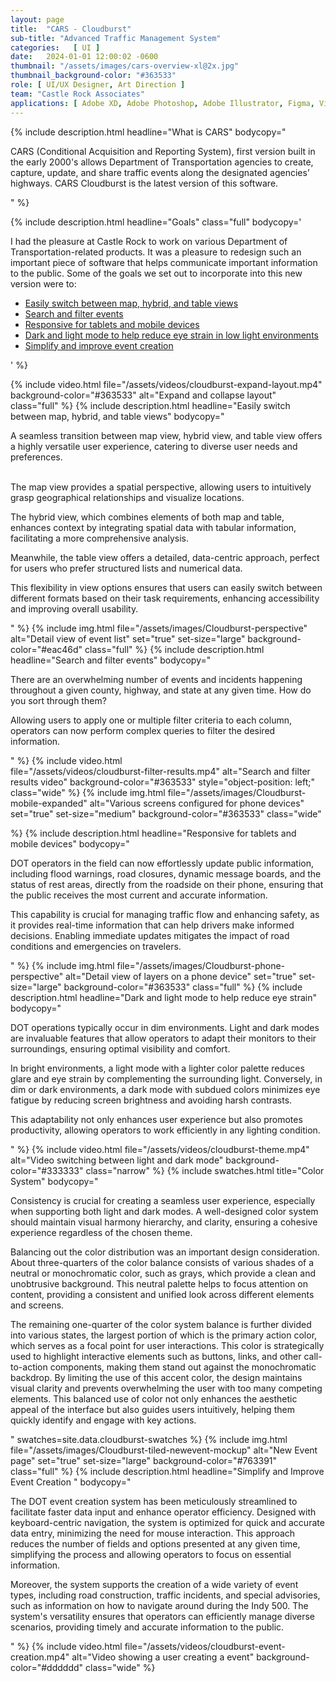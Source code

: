 ```yaml
---
layout: page
title:  "CARS - Cloudburst"
sub-title: "Advanced Traffic Management System"
categories:   [ UI ]
date:   2024-01-01 12:00:02 -0600
thumbnail: "/assets/images/cars-overview-xl@2x.jpg"
thumbnail_background-color: "#363533"
role: [ UI/UX Designer, Art Direction ]
team: "Castle Rock Associates"
applications: [ Adobe XD, Adobe Photoshop, Adobe Illustrator, Figma, Visual Studio Code ]
---
```


{% include description.html 
    headline="What is CARS"
    bodycopy="
        <p>
            CARS (Conditional Acquisition and Reporting System), first version built in the early 2000's allows Department of Transportation agencies to create, capture, update, and share traffic events along the designated agencies’ highways. CARS Cloudburst is the latest version of this software.
        </p>
    "
%}

{% include description.html 
    headline="Goals"
    class="full"
    bodycopy='
        <p>
            I had the pleasure at Castle Rock to work on various Department of Transportation-related products. It was a pleasure to redesign such an important piece of software that helps communicate important information to the public. Some of the goals we set out to incorporate into this new version were to:
            <ul>
                <a href="#easily-switch-between-map,-hybrid,-and-table-views"><li>Easily switch between map, hybrid, and table views</li></a>
                <a href="#search-and-filter-events" ><li>Search and filter events</li></a>
                <a href="#responsive-for-tablets-and-mobile-devices" ><li>Responsive for tablets and mobile devices</li></a>
                <a href="#dark-and-light-mode-to-help-reduce-eye-strain"><li>Dark and light mode to help reduce eye strain in low light environments</li></a>
                <a href="#simplify-and-improve-event-creation-" ><li>Simplify and improve event creation</li></a>
            </ul>
        </p>
    '
%}



{% include video.html 
    file="/assets/videos/cloudburst-expand-layout.mp4" 
    background-color="#363533"
    alt="Expand and collapse layout"
    class="full"
%}
{% include description.html 
    headline="Easily switch between map, hybrid, and table views"
    bodycopy="
        <p>
            A seamless transition between map view, hybrid view, and table view offers a highly versatile user experience, catering to diverse user needs and preferences.
        </p>
        <p>    
            The map view provides a spatial perspective, allowing users to intuitively grasp geographical relationships and visualize locations.
        </p>
        <p>
            The hybrid view, which combines elements of both map and table, enhances context by integrating spatial data with tabular information, facilitating a more comprehensive analysis.
        </p>
        <p>
            Meanwhile, the table view offers a detailed, data-centric approach, perfect for users who prefer structured lists and numerical data.
        </p>
        <p>
            This flexibility in view options ensures that users can easily switch between different formats based on their task requirements, enhancing accessibility and improving overall usability.
        </p>
    "
%}
{% include img.html 
    file="/assets/images/Cloudburst-perspective"
    alt="Detail view of event list"
    set="true"
    set-size="large"
    background-color="#eac46d"
    class="full"
%}
{% include description.html 
    headline="Search and filter events"
    bodycopy="
        <p>
            There are an overwhelming number of events and incidents happening throughout a given county, highway, and state at any given time. How do you sort through them?
        </p>
        <p>
            Allowing users to apply one or multiple filter criteria to each column, operators can now perform complex queries to filter the desired information.
        </p>
    "
%}
{% include video.html  
    file="/assets/videos/cloudburst-filter-results.mp4"
    alt="Search and filter results video"
    background-color="#363533"
    style="object-position: left;"
    class="wide"
%}
{% include img.html 
    file="/assets/images/Cloudburst-mobile-expanded"
    alt="Various screens configured for phone devices"
    set="true"
    set-size="medium"
    background-color="#363533"
    class="wide"

%}
{% include description.html 
    headline="Responsive for tablets and mobile devices"
    bodycopy="
        <p>
            DOT operators in the field can now effortlessly update public information, including flood warnings, road closures, dynamic message boards, and the status of rest areas, directly from the roadside on their phone, ensuring that the public receives the most current and accurate information.
        </p>
        <p>
            This capability is crucial for managing traffic flow and enhancing safety, as it provides real-time information that can help drivers make informed decisions. Enabling immediate updates mitigates the impact of road conditions and emergencies on travelers.
        </p>
    "
%}
{% include img.html 
    file="/assets/images/Cloudburst-phone-perspective"
    alt="Detail view of layers on a phone device"
    set="true"
    set-size="large"
    background-color="#363533"
    class="full"
%}
{% include description.html 
    headline="Dark and light mode to help reduce eye strain"
    bodycopy="
        <p>
            DOT operations typically occur in dim environments. Light and dark modes are invaluable features that allow operators to adapt their monitors to their surroundings, ensuring optimal visibility and comfort.
        </p>
        <p>
            In bright environments, a light mode with a lighter color palette reduces glare and eye strain by complementing the surrounding light. Conversely, in dim or dark environments, a dark mode with subdued colors minimizes eye fatigue by reducing screen brightness and avoiding harsh contrasts.
        </p>
        <p>
            This adaptability not only enhances user experience but also promotes productivity, allowing operators to work efficiently in any lighting condition.
        </p>
    "
%}
{% include video.html 
    file="/assets/videos/cloudburst-theme.mp4"
    alt="Video switching between light and dark mode"
    background-color="#333333"
    class="narrow"
%}
{% include swatches.html 
    title="Color System"
    bodycopy="
        <p class='text-block_wrapper'>
            Consistency is crucial for creating a seamless user experience, especially when supporting both light and dark modes. A well-designed color system should maintain visual harmony hierarchy, and clarity, ensuring a cohesive experience regardless of the chosen theme.
        </p>
        <p class='text-block_wrapper'>
            Balancing out the color distribution was an important design consideration. About three-quarters of the color balance consists of various shades of a neutral or monochromatic color, such as grays, which provide a clean and unobtrusive background. This neutral palette helps to focus attention on content, providing a consistent and unified look across different elements and screens.
        </p>
        <p class='text-block_wrapper'>
            The remaining one-quarter of the color system balance is further divided into various states, the largest portion of which is the primary action color, which serves as a focal point for user interactions. This color is strategically used to highlight interactive elements such as buttons, links, and other call-to-action components, making them stand out against the monochromatic backdrop. By limiting the use of this accent color, the design maintains visual clarity and prevents overwhelming the user with too many competing elements. This balanced use of color not only enhances the aesthetic appeal of the interface but also guides users intuitively, helping them quickly identify and engage with key actions.
        </p>
    "
    swatches=site.data.cloudburst-swatches
%}
{% include img.html 
    file="/assets/images/Cloudburst-tiled-newevent-mockup"
    alt="New Event page"
    set="true"
    set-size="large"
    background-color="#763391"
    class="full"
%}
{% include description.html 
    headline="Simplify and Improve Event Creation "
    bodycopy="
        <p>
            The DOT event creation system has been meticulously streamlined to facilitate faster data input and enhance operator efficiency. Designed with keyboard-centric navigation, the system is optimized for quick and accurate data entry, minimizing the need for mouse interaction. This approach reduces the number of fields and options presented at any given time, simplifying the process and allowing operators to focus on essential information.
        </p>
        <p>
            Moreover, the system supports the creation of a wide variety of event types, including road construction, traffic incidents, and special advisories, such as information on how to navigate around during the Indy 500. The system's versatility ensures that operators can efficiently manage diverse scenarios, providing timely and accurate information to the public.
        </p>
    "
%}
{% include video.html 
    file="/assets/videos/cloudburst-event-creation.mp4"
    alt="Video showing a user creating a event"
    background-color="#dddddd"
    class="wide"
%}